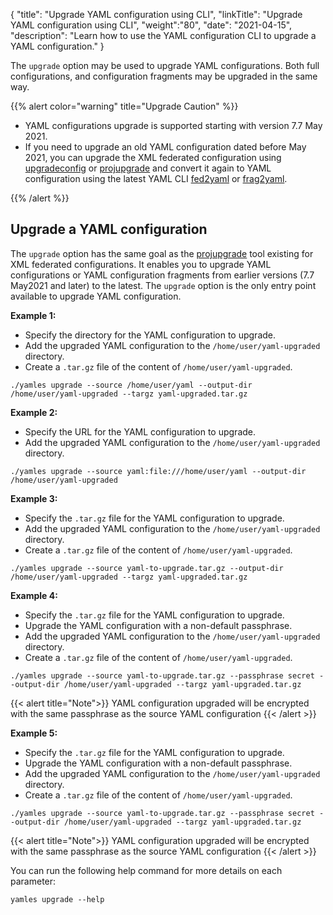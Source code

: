 {
"title": "Upgrade YAML configuration using CLI",
"linkTitle": "Upgrade YAML configuration using CLI",
"weight":"80",
"date": "2021-04-15",
"description": "Learn how to use the YAML configuration CLI to upgrade a YAML configuration."
}

The `upgrade` option may be used to upgrade YAML configurations. Both full configurations, and configuration fragments may be upgraded in the same way.

{{% alert color="warning" title="Upgrade Caution" %}}

* YAML configurations upgrade is supported starting with version 7.7 May 2021.
* If you need to upgrade an old YAML configuration dated before May 2021, you can upgrade the XML federated configuration using [upgradeconfig](/docs/apim_installation/apigw_upgrade/upgrade_analytics/#upgradeconfig-options) or [projupgrade](/docs/apim_reference/devopstools_ref/#projupgrade-command-options) and convert it again to YAML configuration using the latest YAML CLI [fed2yaml](/docs/apim_yamles/apim_yamles_cli/yamles_cli_convert/#convert-your-xml-configuration-to-a-yaml-configuration) or [frag2yaml](/docs/apim_yamles/apim_yamles_cli/yamles_cli_convert/#convert-your-xml-configuration-fragment-to-a-yaml-configuration-fragment).

{{% /alert %}}

## Upgrade a YAML configuration

The `upgrade` option has the same goal as the [projupgrade](/docs/apim_reference/devopstools_ref/) tool existing for XML federated configurations. It enables you to upgrade YAML configurations or YAML configuration fragments from earlier versions (7.7 May2021 and later) to the latest. The `upgrade` option is the only entry point available to upgrade YAML configuration.

**Example 1:**

* Specify the directory for the YAML configuration to upgrade.
* Add the upgraded YAML configuration to the `/home/user/yaml-upgraded` directory.
* Create a `.tar.gz` file of the content of `/home/user/yaml-upgraded`.

```
./yamles upgrade --source /home/user/yaml --output-dir /home/user/yaml-upgraded --targz yaml-upgraded.tar.gz
```

**Example 2:**

* Specify the URL for the YAML configuration to upgrade.
* Add the upgraded YAML configuration to the `/home/user/yaml-upgraded` directory.

```
./yamles upgrade --source yaml:file:///home/user/yaml --output-dir /home/user/yaml-upgraded
```

**Example 3:**

* Specify the `.tar.gz` file for the YAML configuration to upgrade.
* Add the upgraded YAML configuration to the `/home/user/yaml-upgraded` directory.
* Create a `.tar.gz` file of the content of `/home/user/yaml-upgraded`.

```
./yamles upgrade --source yaml-to-upgrade.tar.gz --output-dir /home/user/yaml-upgraded --targz yaml-upgraded.tar.gz
```

**Example 4:**

* Specify the `.tar.gz` file for the YAML configuration to upgrade.
* Upgrade the YAML configuration with a non-default passphrase.
* Add the upgraded YAML configuration to the `/home/user/yaml-upgraded` directory.
* Create a `.tar.gz` file of the content of `/home/user/yaml-upgraded`.

```
./yamles upgrade --source yaml-to-upgrade.tar.gz --passphrase secret --output-dir /home/user/yaml-upgraded --targz yaml-upgraded.tar.gz
```

{{< alert title="Note">}}
YAML configuration upgraded will be encrypted with the same passphrase as the source YAML configuration
{{< /alert >}}

**Example 5:**

* Specify the `.tar.gz` file for the YAML configuration to upgrade.
* Upgrade the YAML configuration with a non-default passphrase.
* Add the upgraded YAML configuration to the `/home/user/yaml-upgraded` directory.
* Create a `.tar.gz` file of the content of `/home/user/yaml-upgraded`.

```
./yamles upgrade --source yaml-to-upgrade.tar.gz --passphrase secret --output-dir /home/user/yaml-upgraded --targz yaml-upgraded.tar.gz
```

{{< alert title="Note">}}
YAML configuration upgraded will be encrypted with the same passphrase as the source YAML configuration
{{< /alert >}}

You can run the following help command for more details on each parameter:

```
yamles upgrade --help
```
